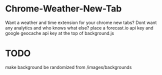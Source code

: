 # Chrome-Weather-New-Tab

Want a weather and time extension for your chrome new tabs? Dont want any analytics and who knows what else?
place a forecast.io api key and google geocache api key at the top of background.js
# TODO
make background be randomized from /images/backgrounds
